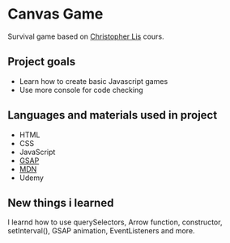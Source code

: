 # Canvas Game
Survival game based on [Christopher Lis](https://www.youtube.com/c/ChrisCourses) cours.
## Project goals
- Learn how to create basic Javascript games
- Use more console for code checking
## Languages and materials used in project
- HTML
- CSS
- JavaScript
- [GSAP](https://greensock.com/gsap/)
- [MDN](https://developer.mozilla.org/en-US/)
- Udemy
## New things i learned
I learnd how to use querySelectors, Arrow function, constructor, setInterval(), GSAP animation, EventListeners and more.

